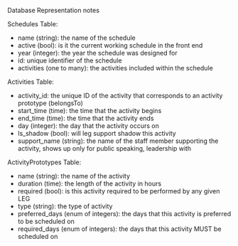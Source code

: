 Database Representation notes

Schedules Table:

- name (string): the name of the schedule
- active (bool): is it the current working schedule in the front end
- year (integer): the year the schedule was designed for
- id: unique identifier of the schedule
- activities (one to many): the activities included within the schedule

Activities Table:

- activity_id: the unique ID of the activity that corresponds to an activity prototype (belongsTo)
- start_time (time): the time that the activity begins
- end_time (time): the time that the activity ends
- day (integer): the day that the activity occurs on
- ls_shadow (bool): will leg support shadow this activity
- support_name (string): the name of the staff member supporting the activity, shows up only for public speaking, leadership with

ActivityPrototypes Table:

- name (string): the name of the activity
- duration (time): the length of the activity in hours
- required (bool): is this activity required to be performed by any given LEG
- type (string): the type of activity 
- preferred_days (enum of integers): the days that this activity is preferred to be scheduled on
- required_days (enum of integers): the days that this activity MUST be scheduled on
